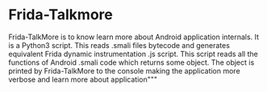 # Frida-Talkmore

Frida-TalkMore is to know learn more about Android application internals. It is a Python3 script. This reads .smali files bytecode and generates equivalent Frida dynamic instrumentation .js script. This script reads all the functions of Android .smali code which returns some object. The object is printed by Frida-TalkMore to the console making the application more verbose and learn more about application"""
